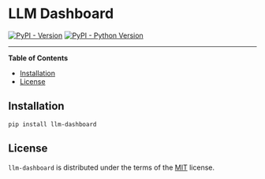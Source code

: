 # LLM Dashboard

[![PyPI - Version](https://img.shields.io/pypi/v/llm-dashboard.svg)](https://pypi.org/project/llm-dashboard)
[![PyPI - Python Version](https://img.shields.io/pypi/pyversions/llm-dashboard.svg)](https://pypi.org/project/llm-dashboard)

-----

**Table of Contents**

- [Installation](#installation)
- [License](#license)

## Installation

```console
pip install llm-dashboard
```

## License

`llm-dashboard` is distributed under the terms of the [MIT](https://spdx.org/licenses/MIT.html) license.
